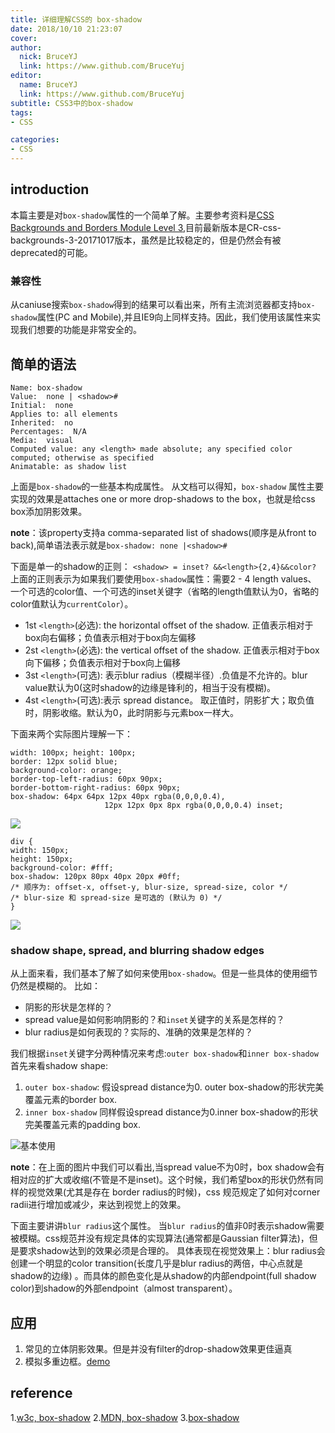```yaml
---
title: 详细理解CSS的 box-shadow
date: 2018/10/10 21:23:07
cover: 
author:
  nick: BruceYJ
  link: https://www.github.com/BruceYuj
editor:
  name: BruceYJ
  link: https://www.github.com/BruceYuj
subtitle: CSS3中的box-shadow
tags:
- CSS

categories:
- CSS
---
```

<!-- toc -->

## introduction
本篇主要是对`box-shadow`属性的一个简单了解。主要参考资料是[CSS Backgrounds and Borders Module Level 3](https://www.w3.org/TR/2017/CR-css-backgrounds-3-20171017/),目前最新版本是CR-css-backgrounds-3-20171017版本，虽然是比较稳定的，但是仍然会有被deprecated的可能。

### 兼容性
从caniuse搜索`box-shadow`得到的结果可以看出来，所有主流浏览器都支持`box-shadow`属性(PC and Mobile),并且IE9向上同样支持。因此，我们使用该属性来实现我们想要的功能是非常安全的。

## 简单的语法
```tex?linenums
Name: box-shadow
Value:  none | <shadow>#
Initial:  none
Applies to: all elements
Inherited:  no
Percentages:  N/A
Media:  visual
Computed value: any <length> made absolute; any specified color computed; otherwise as specified
Animatable: as shadow list
```
上面是`box-shadow`的一些基本构成属性。
从文档可以得知，`box-shadow` 属性主要实现的效果是attaches one or more drop-shadows to the box，也就是给css box添加阴影效果。

**note**：该property支持a comma-separated list of shadows(顺序是从front to back),简单语法表示就是`box-shadow: none |<shadow>#`

下面是单一的shadow的正则：
`<shadow> = inset? &&<length>{2,4}&&color?`
上面的正则表示为如果我们要使用`box-shadow`属性：需要2 - 4 length values、 一个可选的color值、一个可选的inset关键字（省略的length值默认为0，省略的color值默认为`currentColor`）。 
- 1st `<length>`(必选): the horizontal offset of the shadow. 正值表示相对于box向右偏移；负值表示相对于box向左偏移
- 2st `<length>`(必选): the vertical offset of the shadow. 正值表示相对于box向下偏移；负值表示相对于box向上偏移
- 3st `<length>`(可选): 表示blur radius（模糊半径）.负值是不允许的。blur value默认为0(这时shadow的边缘是锋利的，相当于没有模糊)。
- 4st `<length>`(可选):表示 spread distance。 取正值时，阴影扩大；取负值时，阴影收缩。默认为0，此时阴影与元素box一样大。

下面来两个实际图片理解一下：
```css?linenums
width: 100px; height: 100px;
border: 12px solid blue; 
background-color: orange;
border-top-left-radius: 60px 90px;
border-bottom-right-radius: 60px 90px;
box-shadow: 64px 64px 12px 40px rgba(0,0,0,0.4),
                     12px 12px 0px 8px rgba(0,0,0,0.4) inset;
```
![](http://oxnuwmm3w.bkt.clouddn.com/181010/css-box-shadow-1.png)

```css?linenums
div {
width: 150px;
height: 150px;
background-color: #fff;
box-shadow: 120px 80px 40px 20px #0ff;
/* 顺序为: offset-x, offset-y, blur-size, spread-size, color */
/* blur-size 和 spread-size 是可选的 (默认为 0) */
}
```
![](http://oxnuwmm3w.bkt.clouddn.com/181010/css-box-shadow-2.png)
### shadow shape, spread, and blurring shadow edges
从上面来看，我们基本了解了如何来使用`box-shadow`。但是一些具体的使用细节仍然是模糊的。
比如：
 - 阴影的形状是怎样的？
 - spread value是如何影响阴影的？和`inset`关键字的关系是怎样的？
 - blur radius是如何表现的？实际的、准确的效果是怎样的？


我们根据`inset`关键字分两种情况来考虑:`outer box-shadow`和`inner box-shadow`
首先来看shadow shape:
1. `outer box-shadow`: 假设spread distance为0. outer box-shadow的形状完美覆盖元素的border box.
2. `inner box-shadow` 同样假设spread distance为0.inner box-shadow的形状完美覆盖元素的padding box.

![基本使用](http://oxnuwmm3w.bkt.clouddn.com/181010/css-box-shadow-3.png)

**note**：在上面的图片中我们可以看出,当spread value不为0时，box shadow会有相对应的扩大或收缩(不管是不是inset)。这个时候，我们希望box的形状仍然有同样的视觉效果(尤其是存在 border radius的时候)，css 规范规定了如何对corner radii进行增加或减少，来达到视觉上的效果。

下面主要讲讲`blur radius`这个属性。
当`blur radius`的值非0时表示shadow需要被模糊。css规范并没有规定具体的实现算法(通常都是Gaussian filter算法)，但是要求shadow达到的效果必须是合理的。
具体表现在视觉效果上：blur radius会创建一个明显的color transition(长度几乎是blur radius的两倍，中心点就是shadow的边缘) 。而具体的颜色变化是从shadow的内部endpoint(full shadow color)到shadow的外部endpoint（almost transparent）。

## 应用
1. 常见的立体阴影效果。但是并没有filter的drop-shadow效果更佳逼真
2. 模拟多重边框。[demo](https://codepen.io/lonekorean/pen/EdCjk)

## reference
1.[w3c, box-shadow](https://drafts.csswg.org/css-backgrounds-3/#shadow-blur)
2.[MDN, box-shadow](https://developer.mozilla.org/zh-CN/docs/Web/CSS/box-shadow#%3Cblur-radius%3E)
3.[box-shadow](http://www.css88.com/archives/9360)


